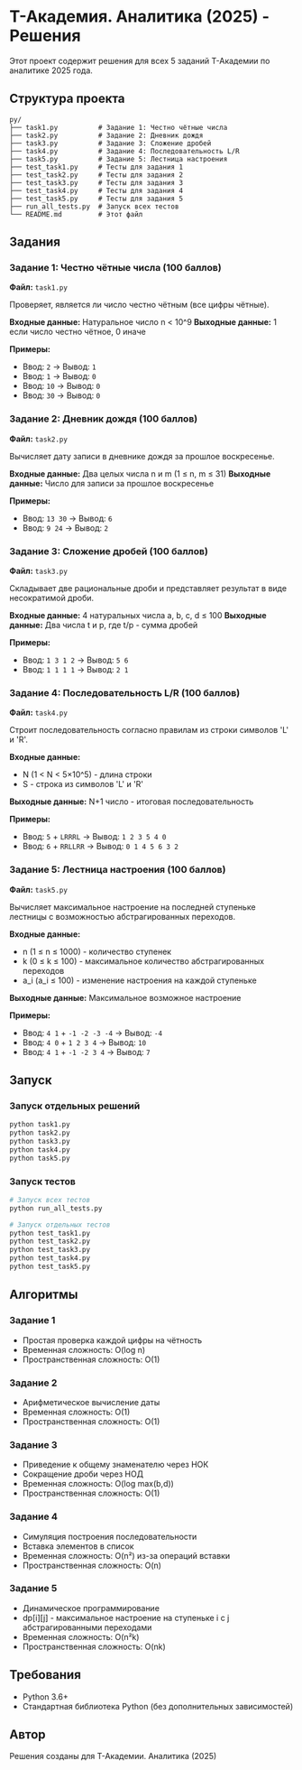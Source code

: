 # Т-Академия. Аналитика (2025) - Решения

Этот проект содержит решения для всех 5 заданий Т-Академии по аналитике 2025 года.

## Структура проекта

```
py/
├── task1.py          # Задание 1: Честно чётные числа
├── task2.py          # Задание 2: Дневник дождя
├── task3.py          # Задание 3: Сложение дробей
├── task4.py          # Задание 4: Последовательность L/R
├── task5.py          # Задание 5: Лестница настроения
├── test_task1.py     # Тесты для задания 1
├── test_task2.py     # Тесты для задания 2
├── test_task3.py     # Тесты для задания 3
├── test_task4.py     # Тесты для задания 4
├── test_task5.py     # Тесты для задания 5
├── run_all_tests.py  # Запуск всех тестов
└── README.md         # Этот файл
```

## Задания

### Задание 1: Честно чётные числа (100 баллов)
**Файл:** `task1.py`

Проверяет, является ли число честно чётным (все цифры чётные).

**Входные данные:** Натуральное число n < 10^9
**Выходные данные:** 1 если число честно чётное, 0 иначе

**Примеры:**
- Ввод: `2` → Вывод: `1`
- Ввод: `1` → Вывод: `0`
- Ввод: `10` → Вывод: `0`
- Ввод: `30` → Вывод: `0`

### Задание 2: Дневник дождя (100 баллов)
**Файл:** `task2.py`

Вычисляет дату записи в дневнике дождя за прошлое воскресенье.

**Входные данные:** Два целых числа n и m (1 ≤ n, m ≤ 31)
**Выходные данные:** Число для записи за прошлое воскресенье

**Примеры:**
- Ввод: `13 30` → Вывод: `6`
- Ввод: `9 24` → Вывод: `2`

### Задание 3: Сложение дробей (100 баллов)
**Файл:** `task3.py`

Складывает две рациональные дроби и представляет результат в виде несократимой дроби.

**Входные данные:** 4 натуральных числа a, b, c, d ≤ 100
**Выходные данные:** Два числа t и p, где t/p - сумма дробей

**Примеры:**
- Ввод: `1 3 1 2` → Вывод: `5 6`
- Ввод: `1 1 1 1` → Вывод: `2 1`

### Задание 4: Последовательность L/R (100 баллов)
**Файл:** `task4.py`

Строит последовательность согласно правилам из строки символов 'L' и 'R'.

**Входные данные:** 
- N (1 < N < 5×10^5) - длина строки
- S - строка из символов 'L' и 'R'

**Выходные данные:** N+1 число - итоговая последовательность

**Примеры:**
- Ввод: `5` + `LRRRL` → Вывод: `1 2 3 5 4 0`
- Ввод: `6` + `RRLLRR` → Вывод: `0 1 4 5 6 3 2`

### Задание 5: Лестница настроения (100 баллов)
**Файл:** `task5.py`

Вычисляет максимальное настроение на последней ступеньке лестницы с возможностью абстрагированных переходов.

**Входные данные:**
- n (1 ≤ n ≤ 1000) - количество ступенек
- k (0 ≤ k ≤ 100) - максимальное количество абстрагированных переходов
- a_i (a_i ≤ 100) - изменение настроения на каждой ступеньке

**Выходные данные:** Максимальное возможное настроение

**Примеры:**
- Ввод: `4 1` + `-1 -2 -3 -4` → Вывод: `-4`
- Ввод: `4 0` + `1 2 3 4` → Вывод: `10`
- Ввод: `4 1` + `-1 -2 3 4` → Вывод: `7`

## Запуск

### Запуск отдельных решений
```bash
python task1.py
python task2.py
python task3.py
python task4.py
python task5.py
```

### Запуск тестов
```bash
# Запуск всех тестов
python run_all_tests.py

# Запуск отдельных тестов
python test_task1.py
python test_task2.py
python test_task3.py
python test_task4.py
python test_task5.py
```

## Алгоритмы

### Задание 1
- Простая проверка каждой цифры на чётность
- Временная сложность: O(log n)
- Пространственная сложность: O(1)

### Задание 2
- Арифметическое вычисление даты
- Временная сложность: O(1)
- Пространственная сложность: O(1)

### Задание 3
- Приведение к общему знаменателю через НОК
- Сокращение дроби через НОД
- Временная сложность: O(log max(b,d))
- Пространственная сложность: O(1)

### Задание 4
- Симуляция построения последовательности
- Вставка элементов в список
- Временная сложность: O(n²) из-за операций вставки
- Пространственная сложность: O(n)

### Задание 5
- Динамическое программирование
- dp[i][j] - максимальное настроение на ступеньке i с j абстрагированными переходами
- Временная сложность: O(n²k)
- Пространственная сложность: O(nk)

## Требования

- Python 3.6+
- Стандартная библиотека Python (без дополнительных зависимостей)

## Автор

Решения созданы для Т-Академии. Аналитика (2025) 